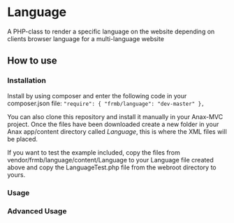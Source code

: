 # Language
A PHP-class to render a specific language on the website depending on clients browser language for a multi-language website

## How to use

### Installation
Install by using composer and enter the following code in your composer.json file:
	`"require": {
		"frmb/language": "dev-master"
	},`

You can also clone this repository and install it manually in your Anax-MVC project. 
Once the files have been downloaded create a new folder in your Anax app/content directory called *Language*, this is where the XML files will be placed.

If you want to test the example included, copy the files from vendor/frmb/language/content/Language to your Language file created above and copy the LanguageTest.php file from the webroot directory to yours.
### Usage

### Advanced Usage